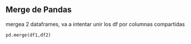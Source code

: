 ## Merge de Pandas
mergea 2 dataframes, va a intentar unir los df por columnas compartidas
```py
pd.merge(df1,df2)
```
